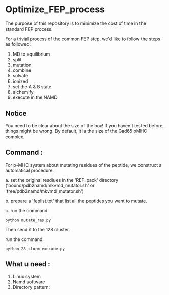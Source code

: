 # Optimize_FEP_process
The purpose of this repository is to minimize the cost of time in the standard FEP process.

For a trivial process of the common FEP step, we'd like to follow the steps as followed:

  1. MD to equilibrium
  2. split
  3. mutation
  4. combine
  5. solvate
  6. ionized
  7. set the A & B state
  8. alchemify
  9. execute in the NAMD

## Notice

You need to be clear about the size of the box! If you haven't tested before, things might be wrong. By default, it is the size of the Gad65 pMHC complex.

## Command :
For p-MHC system about mutating residues of the peptide, we construct a automatical procedure:

  a. set the original resdiues in the 'REF_pack' directory ('bound/pdb2namd/mkvmd_mutator.sh' or 'free/pdb2namd/mkvmd_mutator.sh')

  b. prepare a 'feplist.txt' that list all the peptides you want to mutate.
  
  c. run the command:
  
    python mutate_res.py

Then send it to the 128 cluster.

run the command:

    python 28_slurm_execute.py

## What u need :

1. Linux system
2. Namd software
3. Directory pattern: 

